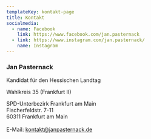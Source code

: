 ```yaml
---
templateKey: kontakt-page
title: Kontakt
socialmedia:
  - name: Facebook
    link: https://www.facebook.com/jan.pasternack
  - link: https://www.instagram.com/jan.pasternack/
    name: Instagram
---
```

### Jan Pasternack

Kandidat für den Hessischen Landtag

Wahlkreis 35 (Frankfurt II)

SPD-Unterbezirk Frankfurt am Main\
Fischerfeldstr. 7-11\
60311 Frankfurt am Main\
\
E-Mail: [kontakt@janpasternack.de](mailto:vorname.name@spd.de)